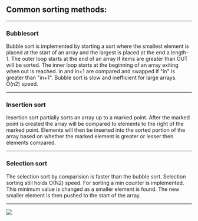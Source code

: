 ## Common sorting methods:

<hr>

### Bubblesort
Bubble sort is implemented by starting a sort where the smallest element is placed at the start of an array and the largest is placed at the end a.length-1. 
The outer loop starts at the end of an array if items are greater than OUT will be sorted. The inner loop starts at the beginning of an array exiting when out is reached. 
in and in+1 are compared and swapped if "in" is greater than "in+1". Bubble sort is slow and inefficient for large arrays. 
O(n2) speed.

<hr>

### Insertion sort
Insertion sort partially sorts an array up to a marked point. After the marked point is created the array will be compared to elements to the right of the marked point.
Elements will then be inserted into the sorted portion of the array based on whether the marked element is greater or lesser then elements compared.

<hr>

### Selection sort
 The selection sort by comparision is faster than the bubble sort. Selection sorting still holds O(N2) speed. For sorting a min counter is implemented. 
 This minimum value is changed as a smaller element is found. The new smaller element is then pushed to the start of the array.

<hr>

<p> 
<img src="https://github.com/GothamsJoker/DataStructures/blob/master/images/Sorting.png">
</p>
